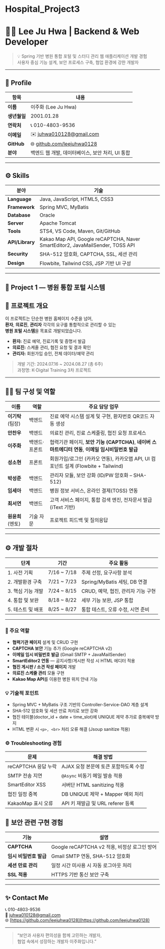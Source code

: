 # Hospital_Project3

# 👩‍💻 Lee Ju Hwa | Backend & Web Developer

> 💡 Spring 기반 병원 통합 포털 및 스터디 관리 웹 애플리케이션 개발 경험  
> 사용자 중심 기능 설계, 보안 프로세스 구축, 협업 환경에 강한 개발자

---

## 🪪 Profile
| 항목 | 내용 |
|------|------|
| **이름** | 이주화 (Lee Ju Hwa) |
| **생년월일** | 2001.01.28 |
| **연락처** | 📞 010-4803-9536 |
| **이메일** | ✉️ juhwa010128@gmail.com |
| **GitHub** | 🌐 [github.com/leejuhwa0128](https://github.com/leejuhwa0128) |
| **분야** | 백엔드 웹 개발, 데이터베이스, 보안 처리, UI 통합 |

---

## ⚙️ Skills
| 분야 | 기술 |
|------|------|
| **Language** | Java, JavaScript, HTML5, CSS3 |
| **Framework** | Spring MVC, MyBatis |
| **Database** | Oracle |
| **Server** | Apache Tomcat |
| **Tools** | STS4, VS Code, Maven, Git/GitHub |
| **API/Library** | Kakao Map API, Google reCAPTCHA, Naver SmartEditor2, JavaMailSender, TOSS API |
| **Security** | SHA-512 암호화, CAPTCHA, SSL, 세션 관리 |
| **Design** | Flowbite, Tailwind CSS, JSP 기반 UI 구성 |

---

## 🏥 Project 1 — 병원 통합 포털 시스템  

## 📘 프로젝트 개요
이 프로젝트는 단순한 병원 홈페이지 수준을 넘어,  
**환자**, **의료진**, **관리자** 각각의 요구를 통합적으로 관리할 수 있는  
**병원 포털 시스템**을 목표로 개발되었습니다.  

- **환자:** 진료 예약, 진료기록 및 증명서 발급  
- **의료진:** 스케줄 관리, 협진 요청 및 결과 확인  
- **관리자:** 회원가입 승인, 전체 데이터/예약 관리  

> 개발 기간: 2024.07.16 ~ 2024.08.27 (총 6주)  
> 과정명: K-Digital Training 3차 프로젝트

---

## 👩‍💻 팀 구성 및 역할

| 이름 | 역할 | 주요 담당 업무 |
|------|------|----------------|
| **이기탁** (팀장) | 백엔드 | 진료 예약 시스템 설계 및 구현, 환자번호 QR코드 자동 생성 |
| **안찬우** | 백엔드 | 의료진 관리, 진료 스케줄링, 협진 요청 프로세스 |
| **이주화** | 백엔드·프론트 | 협력기관 페이지, **보안 기능 (CAPTCHA)**, **네이버 스마트에디터 연동**, **이메일 임시비밀번호 발급** |
| **성소현** | 프론트 | 회원가입/로그인 (카카오 연동), 카카오맵 API, UI 컴포넌트 설계 (Flowbite + Tailwind) |
| **박성준** | 백엔드 | 관리자 모듈, 보안 강화 (ID/PW 암호화 – SHA-512) |
| **임세아** | 백엔드 | 병원 정보 서비스, 온라인 결제(TOSS) 연동 |
| **최서연** | 백엔드 | 고객 서비스 페이지, 통합 검색 엔진, 전자문서 발급(iText 기반) |
| **원윤희** (멘토) | 기술 자문 | 프로젝트 피드백 및 질의응답 |

---

## ⚙️ 개발 절차
| 단계 | 기간 | 주요 활동 |
|------|------|------------|
| 1. 사전 기획 | 7/16 ~ 7/18 | 주제 선정, 요구사항 분석 |
| 2. 개발환경 구축 | 7/21 ~ 7/23 | Spring/MyBatis 세팅, DB 연결 |
| 3. 핵심 기능 개발 | 7/24 ~ 8/15 | CRUD, 예약, 협진, 관리자 기능 구현 |
| 4. 통합 및 보완 | 8/18 ~ 8/22 | 세부 기능 보완, JSP 통합 |
| 5. 테스트 및 배포 | 8/25 ~ 8/27 | 통합 테스트, 오류 수정, 시연 준비 |

---

### 📌 주요 역할
- **협력기관 페이지** 설계 및 CRUD 구현  
- **CAPTCHA 보안** 기능 추가 (Google reCAPTCHA v2)  
- **이메일 임시 비밀번호 발급** (Gmail SMTP + JavaMailSender)  
- **SmartEditor2 연동** — 공지사항/게시판 작성 시 HTML 에디터 적용  
- **협진 게시판 / 소견 작성 페이지** 개발  
- **의료진 스케줄 관리** 모듈 구현  
- **Kakao Map API**를 이용한 병원 위치 안내 기능  

### 💡 기술적 포인트
- Spring MVC + MyBatis 구조 기반의 Controller-Service-DAO 계층 설계  
- SHA-512 암호화 및 세션 만료 처리로 보안 강화  
- 협진 테이블(doctor_id + date + time_slot)에 UNIQUE 제약 추가로 중복예약 방지  
- HTML 변환 시 `<p>, <br>` 처리 오류 해결 (Jsoup sanitize 적용)

### ⚙️ Troubleshooting 경험
| 문제 | 해결 방법 |
|------|-------------|
| reCAPTCHA 응답 누락 | AJAX 요청 본문에 토큰 포함하도록 수정 |
| SMTP 전송 지연 | `@Async` 비동기 메일 발송 적용 |
| SmartEditor XSS | 서버단 HTML sanitizing 적용 |
| 협진 일정 중복 | DB UNIQUE 제약 + Mapper 예외 처리 |
| KakaoMap 표시 오류 | API 키 재발급 및 URL referer 등록 |

## 🔐 보안 관련 구현 경험
| 기능 | 설명 |
|------|------|
| **CAPTCHA** | Google reCAPTCHA v2 적용, 비정상 로그인 방어 |
| **임시 비밀번호 발급** | Gmail SMTP 연동, SHA-512 암호화 |
| **세션 만료 관리** | 일정 시간 미사용 시 자동 로그아웃 처리 |
| **SSL 적용** | HTTPS 기반 통신 보안 구축 |

---

## ✨ Contact Me
📞 010-4803-9536  
📧 juhwa010128@gmail.com  
🌐 [https://github.com/leejuhwa0128](https://github.com/leejuhwa0128)

---

> “보안과 사용자 편의성을 함께 고민하는 개발자,  
> 협업 속에서 성장하는 개발자 이주화입니다.”
